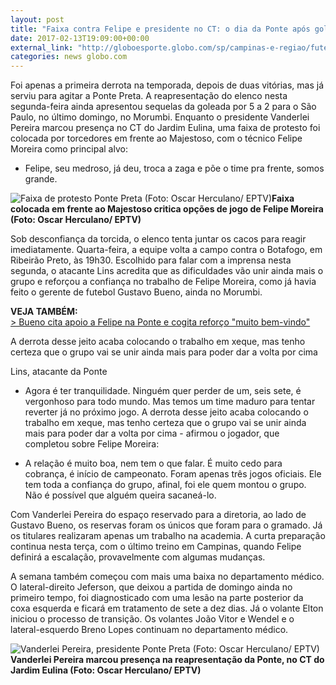 ```yaml
---
layout: post
title: "Faixa contra Felipe e presidente no CT: o dia da Ponte após goleada por 5 a 2"
date: 2017-02-13T19:09:00+00:00
external_link: "http://globoesporte.globo.com/sp/campinas-e-regiao/futebol/times/ponte-preta/noticia/2017/02/faixa-contra-felipe-e-presidente-no-ct-o-dia-da-ponte-apos-goleada-por-5-2.html"
categories: news globo.com
---
```

Foi apenas a primeira derrota na temporada, depois de duas vitórias, mas já serviu para agitar a Ponte Preta. A reapresentação do elenco nesta segunda-feira ainda apresentou sequelas da goleada por 5 a 2 para o São Paulo, no último domingo, no Morumbi. Enquanto o presidente Vanderlei Pereira marcou presença no CT do Jardim Eulina, uma faixa de protesto foi colocada por torcedores em frente ao Majestoso, com o técnico Felipe Moreira como principal alvo:&nbsp;

- Felipe, seu medroso, já deu, troca a zaga e põe o time pra frente, somos grande.&nbsp;

 ![Faixa de protesto Ponte Preta (Foto: Oscar Herculano/ EPTV)](http://s2.glbimg.com/rCk7gV8fR4a8bcPHmzZYJsx05ao=/0x30:1061x584/690x360/s.glbimg.com/es/ge/f/original/2017/02/13/protesto.2.jpg "Faixa de protesto Ponte Preta (Foto: Oscar Herculano/ EPTV)")**Faixa colocada em frente ao Majestoso critica opções de jogo de Felipe Moreira (Foto: Oscar Herculano/ EPTV)**

Sob desconfiança da torcida, o elenco tenta juntar os cacos para reagir imediatamente. Quarta-feira, a equipe volta a campo contra o Botafogo, em Ribeirão Preto, às 19h30. Escolhido para falar com a imprensa nesta segunda, o atacante Lins acredita que as dificuldades vão unir ainda mais o grupo e reforçou a confiança no trabalho de Felipe Moreira, como já havia feito o gerente de futebol Gustavo Bueno, ainda no Morumbi.&nbsp;

**VEJA TAMBÉM:**  
[\>&nbsp;Bueno cita apoio a Felipe na Ponte e cogita reforço "muito bem-vindo"](http://globoesporte.globo.com/sp/campinas-e-regiao/futebol/times/ponte-preta/noticia/2017/02/bueno-cita-apoio-felipe-na-ponte-e-cogita-reforco-muito-bem-vindo.html)

A derrota desse jeito acaba colocando o trabalho em xeque, mas tenho certeza que o grupo vai se unir ainda mais para poder dar a volta por cima&nbsp;

Lins, atacante da Ponte

- Agora é ter tranquilidade. Ninguém quer perder de um, seis sete, é vergonhoso para todo mundo. Mas temos um time maduro para tentar reverter já no próximo jogo. A derrota desse jeito acaba colocando o trabalho em xeque, mas tenho certeza que o grupo vai se unir ainda mais para poder dar a volta por cima - afirmou o jogador, que completou sobre Felipe Moreira:

- A relação é muito boa, nem tem o que falar. É muito cedo para cobrança, é início de campeonato. Foram apenas três jogos oficiais. Ele tem toda a confiança do grupo, afinal, foi ele quem montou o grupo. Não é possível que alguém queira sacaneá-lo.&nbsp;

Com Vanderlei Pereira do espaço reservado para a diretoria, ao lado de Gustavo Bueno, os reservas foram os únicos que foram para o gramado. Já os titulares realizaram apenas um trabalho na academia. A curta preparação continua nesta terça, com o último treino em Campinas, quando Felipe definirá a escalação, provavelmente com algumas mudanças.&nbsp;

A semana também começou com mais uma baixa no departamento médico. O lateral-direito Jeferson, que deixou a partida de domingo ainda no primeiro tempo, foi diagnosticado com uma lesão na parte posterior da coxa esquerda e ficará em tratamento de sete a dez dias. Já o volante Elton iniciou o processo de transição. Os volantes João Vitor e Wendel e o lateral-esquerdo Breno Lopes continuam no departamento médico.&nbsp;

 ![Vanderlei Pereira, presidente Ponte Preta (Foto: Oscar Herculano/ EPTV)](http://s2.glbimg.com/obA_DkcIqigMoY5qIAlwl3WxMRs=/0x43:1047x590/690x360/s.glbimg.com/es/ge/f/original/2017/02/13/vanderleipeireira.3.jpg "Vanderlei Pereira, presidente Ponte Preta (Foto: Oscar Herculano/ EPTV)")**Vanderlei Pereira marcou presença na reapresentação da Ponte, no CT do Jardim Eulina (Foto: Oscar Herculano/ EPTV)**

